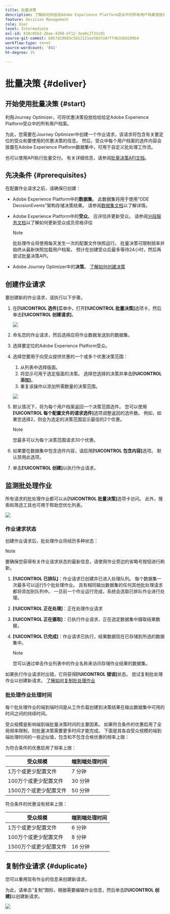 ```yaml
---
title: 批量决策
description: 了解如何向给定Adobe Experience Platform受众中的所有用户档案投放优惠决策。
feature: Decision Management
role: User
level: Intermediate
exl-id: 810c05b3-2bae-4368-bf12-3ea8c2f31c01
source-git-commit: b057d198d3c5b12121ee50d7a97ff4b33b8209b4
workflow-type: tm+mt
source-wordcount: '841'
ht-degree: 3%

---
```


# 批量决策 {#deliver}

## 开始使用批量决策 {#start}

利用Journey Optimizer，可将优惠决策投放给给给定Adobe Experience Platform受众中的所有用户档案。

为此，您需要在Journey Optimizer中创建一个作业请求，该请求将包含有关要定位的受众和要使用的优惠决策的信息。 然后，受众中每个用户档案的选件内容会放置在Adobe Experience Platform数据集中，可用于自定义批处理工作流。

也可以使用API执行批量交付。 有关详细信息，请参阅[批量决策API文档](api-reference/offer-delivery-api/batch-decisioning-api.md)。

## 先决条件 {#prerequisites}

在配置作业请求之前，请确保已创建：

* Adobe Experience Platform中的&#x200B;**数据集**。 此数据集将用于使用“ODE DecisionEvents”架构存储决策结果。 请参阅[数据集文档](https://experienceleague.adobe.com/docs/experience-platform/catalog/datasets/overview.html?lang=zh-Hans)以了解详情。

* Adobe Experience Platform中的&#x200B;**受众**。 应评估并更新受众。 请参阅[分段服务文档](https://www.adobe.com/go/segmentation-overview-en)以了解如何更新受众成员资格评估

  >[!NOTE]
  >
  >批处理作业将使用每天发生一次的配置文件快照运行。 批量决策可限制频率并始终从最新快照加载用户档案。 预计在创建受众后最多等待24小时，然后再尝试批量决策API。

* Adobe Journey Optimizer中的&#x200B;**决策**。 [了解如何创建决策](offer-activities/create-offer-activities.md)

<!-- in API doc, remove these info and add ref here-->

## 创建作业请求

要创建新的作业请求，请执行以下步骤。

1. 在&#x200B;**[!UICONTROL 选件]**&#x200B;菜单中，打开&#x200B;**[!UICONTROL 批量决策]**&#x200B;选项卡，然后单击&#x200B;**[!UICONTROL 创建请求]**。

   ![](assets/batch-create.png)

1. 命名您的作业请求，然后选择应将作业数据发送到的数据集。

1. 选择要定位的Adobe Experience Platform受众。

1. 选择您要用于向受众提供优惠的一个或多个优惠决策范围：
   1. 从列表中选择版面。
   1. 将显示可用于选定版面的决策。 选择您选择的决策并单击&#x200B;**[!UICONTROL 添加]**。
   1. 重复该操作以添加所需数量的决策范围。

   ![](assets/batch-decision.png)

1. 默认情况下，将为每个用户档案返回一个决策范围选件。 您可以使用&#x200B;**[!UICONTROL 每个配置文件的请求选件]**&#x200B;选项调整返回的选件数。 例如，如果您选择2，则会为选定的决策范围显示最佳的2个优惠。

   >[!NOTE]
   >
   >您最多可以为每个决策范围请求30个优惠。

1. 如果要在数据集中包含选件内容，请启用&#x200B;**[!UICONTROL 包含内容]**&#x200B;选项。 默认禁用此选项。

1. 单击&#x200B;**[!UICONTROL 创建]**&#x200B;以执行作业请求。

## 监测批处理作业

所有请求的批处理作业都可以从&#x200B;**[!UICONTROL 批量决策]**&#x200B;选项卡访问。 此外，搜索和筛选工具也可用于帮助您优化列表。

![](assets/batch-list.png)

### 作业请求状态

创建作业请求后，批处理作业将经历多种状态：

>[!NOTE]
>
>要确保您获得有关作业请求状态的最新信息，请使用作业旁边的省略号按钮进行刷新。

1. **[!UICONTROL 已排队]**：作业请求已创建并已进入处理队列。 每个数据集一次最多可以运行5个批处理作业。 具有相同输出数据集的任何其他批处理请求都将添加到队列中。 一旦前一个作业运行完成，系统会选取已排队作业进行处理。
1. **[!UICONTROL 正在处理]**：正在处理作业请求
1. **[!UICONTROL 正在摄取]**：已执行作业请求，正在选定数据集中摄取结果数据，
1. **[!UICONTROL 已完成]**：作业请求已执行，结果数据现在已存储到所选的数据集中。

   >[!NOTE]
   >
   >您可以通过单击作业列表中的作业名称来访问存储作业结果的数据集。

如果执行作业请求时出错，它将获得&#x200B;**[!UICONTROL 错误]**&#x200B;状态。 尝试复制批处理作业以创建新请求。 [了解如何复制批处理作业](#duplicate)

### 批处理作业处理时间

每个批处理作业的端到端时间是从工作负载创建到决策结果在输出数据集中可用的时间之间的持续时间。

受众规模是影响端到端批量决策时间的主要因素。 如果符合条件的优惠启用了全局频率限制，则批量决策需要更多时间才能完成。 下面是其各自受众规模的端到端处理时间的一些近似值，包含和不包含合格优惠的频率上限：

为符合条件的优惠启用了频率上限：

| 受众规模 | 端到端处理时间 |
|--------------|----------------------------|
| 1万个或更少配置文件 | 7 分钟 |
| 100万个或更少配置文件 | 30 分钟 |
| 1500万个或更少配置文件 | 50 分钟 |

符合条件的优惠没有频率上限：

| 受众规模 | 端到端处理时间 |
|--------------|----------------------------|
| 1万个或更少配置文件 | 6 分钟 |
| 100万个或更少配置文件 | 8 分钟 |
| 1500万个或更少配置文件 | 16 分钟 |

## 复制作业请求 {#duplicate}

您可以重用现有作业的信息来创建新请求。

为此，请单击“复制”图标，根据需要编辑作业信息，然后单击&#x200B;**[!UICONTROL 创建]**&#x200B;以创建新请求。

![](assets/batch-duplicate.png)
